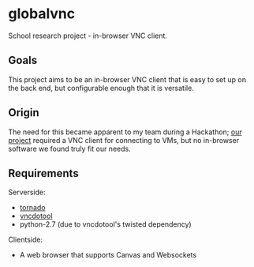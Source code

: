 globalvnc
=========

School research project - in-browser VNC client.

Goals
-----

This project aims to be an in-browser VNC client that is
easy to set up on the back end, but configurable enough
that it is versatile.

Origin
------

The need for this became apparent to my team during a
Hackathon; [our project](http://github.com/jholtom/webvirt)
required a VNC client for connecting to VMs, but no
in-browser software we found truly fit our needs.

Requirements
------------

Serverside:
* [tornado](http://github.com/facebook/tornado)
* [vncdotool](http://github.com/sibson/vncdotool)
* python-2.7 (due to vncdotool's twisted dependency)

Clientside:
* A web browser that supports Canvas and Websockets

